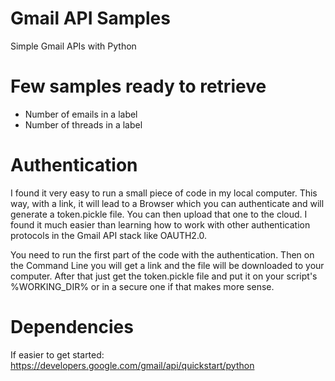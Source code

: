 # Gmail API Samples
Simple Gmail APIs with Python

# Few samples ready to retrieve
- Number of emails in a label
- Number of threads in a label

# Authentication
I found it very easy to run a small piece of code in my local computer.
This way, with a link, it will lead to a Browser which you can authenticate and will generate a token.pickle file. You can then upload that one to the cloud. I found it much easier than learning how to work with other authentication protocols in the Gmail API stack like OAUTH2.0.

You need to run the first part of the code with the authentication. Then on the Command Line you will get a link and the file will be downloaded to your computer. After that just get the token.pickle file and put it on your script's %WORKING_DIR% or in a secure one if that makes more sense.

# Dependencies
If easier to get started: https://developers.google.com/gmail/api/quickstart/python
